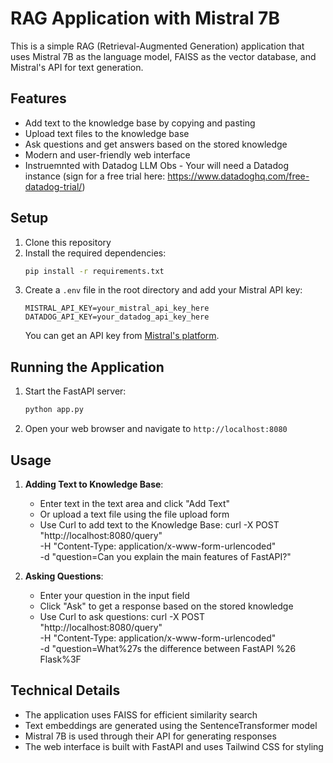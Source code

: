 # RAG Application with Mistral 7B

This is a simple RAG (Retrieval-Augmented Generation) application that uses Mistral 7B as the language model, FAISS as the vector database, and Mistral's API for text generation.

## Features

- Add text to the knowledge base by copying and pasting
- Upload text files to the knowledge base
- Ask questions and get answers based on the stored knowledge
- Modern and user-friendly web interface
- Instruemnted with Datadog LLM Obs - Your will need a Datadog instance (sign for a free trial here: https://www.datadoghq.com/free-datadog-trial/)

## Setup

1. Clone this repository
2. Install the required dependencies:
   ```bash
   pip install -r requirements.txt
   ```
3. Create a `.env` file in the root directory and add your Mistral API key:
   ```
   MISTRAL_API_KEY=your_mistral_api_key_here
   DATADOG_API_KEY=your_datadog_api_key_here
   ```
   You can get an API key from [Mistral's platform](https://console.mistral.ai/).

## Running the Application

1. Start the FastAPI server:
   ```bash
   python app.py
   ```
2. Open your web browser and navigate to `http://localhost:8080`

## Usage

1. **Adding Text to Knowledge Base**:
   - Enter text in the text area and click "Add Text"
   - Or upload a text file using the file upload form
   - Use Curl to add text to the Knowledge Base:
      curl -X POST "http://localhost:8080/query" \
           -H "Content-Type: application/x-www-form-urlencoded" \
           -d "question=Can you explain the main features of FastAPI?"

2. **Asking Questions**:
   - Enter your question in the input field
   - Click "Ask" to get a response based on the stored knowledge
   - Use Curl to ask questions:
      curl -X POST "http://localhost:8080/query" \
           -H "Content-Type: application/x-www-form-urlencoded" \
           -d "question=What%27s the difference between FastAPI %26 Flask%3F

## Technical Details

- The application uses FAISS for efficient similarity search
- Text embeddings are generated using the SentenceTransformer model
- Mistral 7B is used through their API for generating responses
- The web interface is built with FastAPI and uses Tailwind CSS for styling 
